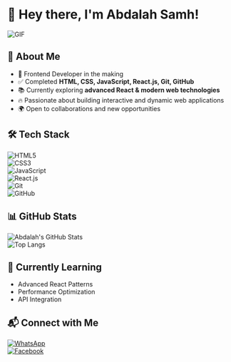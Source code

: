 # 👋 Hey there, I'm Abdalah Samh!  


![GIF](https://media.giphy.com/media/qgQUggAC3Pfv687qPC/giphy.gif)  

## 🚀 About Me  
- 🎯 Frontend Developer in the making  
- ✅ Completed **HTML, CSS, JavaScript, React.js, Git, GitHub**  
- 📚 Currently exploring **advanced React & modern web technologies**  
- 🔥 Passionate about building interactive and dynamic web applications  
- 🌍 Open to collaborations and new opportunities  

## 🛠 Tech Stack  
![HTML5](https://img.shields.io/badge/HTML5-%23E34F26.svg?style=for-the-badge&logo=html5&logoColor=white)  
![CSS3](https://img.shields.io/badge/CSS3-%231572B6.svg?style=for-the-badge&logo=css3&logoColor=white)  
![JavaScript](https://img.shields.io/badge/JavaScript-%23F7DF1E.svg?style=for-the-badge&logo=javascript&logoColor=black)  
![React.js](https://img.shields.io/badge/React-%2361DAFB.svg?style=for-the-badge&logo=react&logoColor=black)  
![Git](https://img.shields.io/badge/Git-%23F05033.svg?style=for-the-badge&logo=git&logoColor=white)  
![GitHub](https://img.shields.io/badge/GitHub-%23181717.svg?style=for-the-badge&logo=github&logoColor=white)  

## 📊 GitHub Stats  
![Abdalah's GitHub Stats](https://github-readme-stats.vercel.app/api?username=abdalahsamh&show_icons=true&theme=radical)  
![Top Langs](https://github-readme-stats.vercel.app/api/top-langs/?username=abdalahsamh&layout=compact&theme=radical)  




## 🌱 Currently Learning  
- Advanced React Patterns  
- Performance Optimization  
- API Integration  



## 📬 Connect with Me  
[![WhatsApp](https://img.shields.io/badge/WhatsApp-%2325D366.svg?style=for-the-badge&logo=whatsapp&logoColor=white)](https://wa.me/201276765139)  
[![Facebook](https://img.shields.io/badge/Facebook-%231877F2.svg?style=for-the-badge&logo=facebook&logoColor=white)](https://www.facebook.com/share/1XTiVFf2JE/)  

